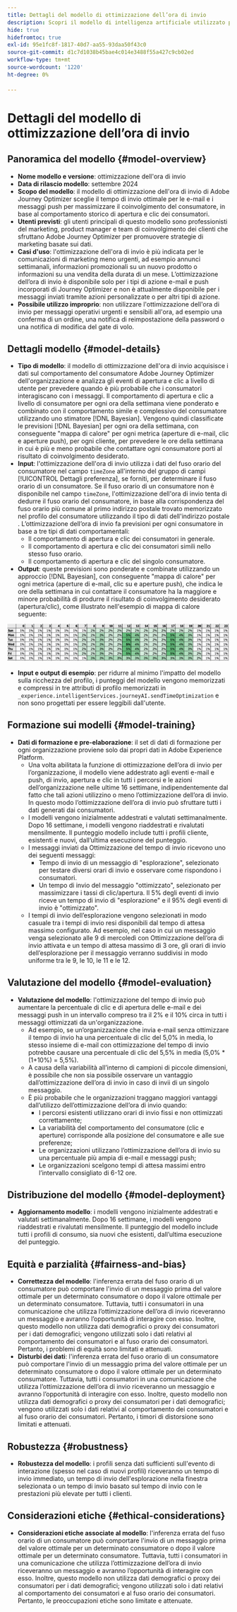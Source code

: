 ```yaml
---
title: Dettagli del modello di ottimizzazione dell’ora di invio
description: Scopri il modello di intelligenza artificiale utilizzato per l’ottimizzazione dell’ora di invio in Adobe Journey Optimizer.
hide: true
hidefromtoc: true
exl-id: 95e1fc8f-1817-40d7-aa55-93daa50f43c0
source-git-commit: d1c7d1038b45bae4c014e3488f55a427c9cb02ed
workflow-type: tm+mt
source-wordcount: '1220'
ht-degree: 0%

---
```


# Dettagli del modello di ottimizzazione dell’ora di invio

## Panoramica del modello {#model-overview}

* **Nome modello e versione**: ottimizzazione dell&#39;ora di invio
* **Data di rilascio modello**: settembre 2024
* **Scopo del modello**: il modello di ottimizzazione dell&#39;ora di invio di Adobe Journey Optimizer sceglie il tempo di invio ottimale per le e-mail e i messaggi push per massimizzare il coinvolgimento del consumatore, in base al comportamento storico di apertura e clic dei consumatori.
* **Utenti previsti**: gli utenti principali di questo modello sono professionisti del marketing, product manager e team di coinvolgimento dei clienti che sfruttano Adobe Journey Optimizer per promuovere strategie di marketing basate sui dati.
* **Casi d&#39;uso**: l&#39;ottimizzazione dell&#39;ora di invio è più indicata per le comunicazioni di marketing meno urgenti, ad esempio annunci settimanali, informazioni promozionali su un nuovo prodotto o informazioni su una vendita della durata di un mese. L’ottimizzazione dell’ora di invio è disponibile solo per i tipi di azione e-mail e push incorporati di Journey Optimizer e non è attualmente disponibile per i messaggi inviati tramite azioni personalizzate o per altri tipi di azione.
* **Possibile utilizzo improprio**: non utilizzare l&#39;ottimizzazione dell&#39;ora di invio per messaggi operativi urgenti e sensibili all&#39;ora, ad esempio una conferma di un ordine, una notifica di reimpostazione della password o una notifica di modifica del gate di volo.

## Dettagli modello {#model-details}

* **Tipo di modello**: il modello di ottimizzazione dell&#39;ora di invio acquisisce i dati sul comportamento del consumatore Adobe Journey Optimizer dell&#39;organizzazione e analizza gli eventi di apertura e clic a livello di utente per prevedere quando è più probabile che i consumatori interagiscano con i messaggi. Il comportamento di apertura e clic a livello di consumatore per ogni ora della settimana viene ponderato e combinato con il comportamento simile e complessivo del consumatore utilizzando uno stimatore [!DNL Bayesian]. Vengono quindi classificate le previsioni [!DNL Bayesian] per ogni ora della settimana, con conseguente &quot;mappa di calore&quot; per ogni metrica (aperture di e-mail, clic e aperture push), per ogni cliente, per prevedere le ore della settimana in cui è più e meno probabile che contattare ogni consumatore porti al risultato di coinvolgimento desiderato.
* **Input**: l&#39;ottimizzazione dell&#39;ora di invio utilizza i dati del fuso orario del consumatore nel campo `timeZone` all&#39;interno del gruppo di campi [!UICONTROL Dettagli preferenza], se forniti, per determinare il fuso orario di un consumatore. Se il fuso orario di un consumatore non è disponibile nel campo `timeZone`, l&#39;ottimizzazione dell&#39;ora di invio tenta di dedurre il fuso orario del consumatore, in base alla corrispondenza del fuso orario più comune al primo indirizzo postale trovato memorizzato nel profilo del consumatore utilizzando il tipo di dati dell&#39;indirizzo postale [](../../xdm/data-types/postal-address.md). L’ottimizzazione dell’ora di invio fa previsioni per ogni consumatore in base a tre tipi di dati comportamentali:
   * Il comportamento di apertura e clic dei consumatori in generale.
   * Il comportamento di apertura e clic dei consumatori simili nello stesso fuso orario.
   * Il comportamento di apertura e clic del singolo consumatore.
* **Output**: queste previsioni sono ponderate e combinate utilizzando un approccio [!DNL Bayesian], con conseguente &quot;mappa di calore&quot; per ogni metrica (aperture di e-mail, clic su e aperture push), che indica le ore della settimana in cui contattare il consumatore ha la maggiore e minore probabilità di produrre il risultato di coinvolgimento desiderato (apertura/clic), come illustrato nell&#39;esempio di mappa di calore seguente:

![Mappa di calore per l&#39;ottimizzazione dell&#39;ora di invio.](../images/models/send-time-optimization.png)

* **Input e output di esempio**: per ridurre al minimo l&#39;impatto del modello sulla ricchezza del profilo, i punteggi del modello vengono memorizzati e compressi in tre attributi di profilo memorizzati in `_experience.intelligentServices.journeyAI.sendTimeOptimization` e non sono progettati per essere leggibili dall&#39;utente.

## Formazione sui modelli {#model-training}

* **Dati di formazione e pre-elaborazione**: il set di dati di formazione per ogni organizzazione proviene solo dai propri dati in Adobe Experience Platform.
   * Una volta abilitata la funzione di ottimizzazione dell’ora di invio per l’organizzazione, il modello viene addestrato agli eventi e-mail e push, di invio, apertura e clic in tutti i percorsi e le azioni dell’organizzazione nelle ultime 16 settimane, indipendentemente dal fatto che tali azioni utilizzino o meno l’ottimizzazione dell’ora di invio. In questo modo l’ottimizzazione dell’ora di invio può sfruttare tutti i dati generati dai consumatori.
   * I modelli vengono inizialmente addestrati e valutati settimanalmente. Dopo 16 settimane, i modelli vengono riaddestrati e rivalutati mensilmente. Il punteggio modello include tutti i profili cliente, esistenti e nuovi, dall’ultima esecuzione del punteggio.
   * I messaggi inviati da Ottimizzazione del tempo di invio ricevono uno dei seguenti messaggi:
      * Tempo di invio di un messaggio di &quot;esplorazione&quot;, selezionato per testare diversi orari di invio e osservare come rispondono i consumatori.
      * Un tempo di invio del messaggio &quot;ottimizzato&quot;, selezionato per massimizzare i tassi di clic/apertura. Il 5% degli eventi di invio riceve un tempo di invio di &quot;esplorazione&quot; e il 95% degli eventi di invio è &quot;ottimizzato&quot;.
   * I tempi di invio dell’esplorazione vengono selezionati in modo casuale tra i tempi di invio resi disponibili dal tempo di attesa massimo configurato. Ad esempio, nel caso in cui un messaggio venga selezionato alle 9 di mercoledì con Ottimizzazione dell’ora di invio attivata e un tempo di attesa massimo di 3 ore, gli orari di invio dell’esplorazione per il messaggio verranno suddivisi in modo uniforme tra le 9, le 10, le 11 e le 12.

## Valutazione del modello {#model-evaluation}

* **Valutazione del modello**: l&#39;ottimizzazione del tempo di invio può aumentare la percentuale di clic e di apertura delle e-mail e dei messaggi push in un intervallo compreso tra il 2% e il 10% circa in tutti i messaggi ottimizzati da un&#39;organizzazione.
   * Ad esempio, se un’organizzazione che invia e-mail senza ottimizzare il tempo di invio ha una percentuale di clic del 5,0% in media, lo stesso insieme di e-mail con ottimizzazione del tempo di invio potrebbe causare una percentuale di clic del 5,5% in media (5,0% * (1+10%) = 5,5%).
   * A causa della variabilità all’interno di campioni di piccole dimensioni, è possibile che non sia possibile osservare un vantaggio dall’ottimizzazione dell’ora di invio in caso di invii di un singolo messaggio.
   * È più probabile che le organizzazioni traggano maggiori vantaggi dall’utilizzo dell’ottimizzazione dell’ora di invio quando:
      * I percorsi esistenti utilizzano orari di invio fissi e non ottimizzati correttamente;
      * La variabilità del comportamento del consumatore (clic e aperture) corrisponde alla posizione del consumatore e alle sue preferenze;
      * Le organizzazioni utilizzano l’ottimizzazione dell’ora di invio su una percentuale più ampia di e-mail e messaggi push;
      * Le organizzazioni scelgono tempi di attesa massimi entro l’intervallo consigliato di 6-12 ore.

## Distribuzione del modello {#model-deployment}

* **Aggiornamento modello**: i modelli vengono inizialmente addestrati e valutati settimanalmente. Dopo 16 settimane, i modelli vengono riaddestrati e rivalutati mensilmente. Il punteggio del modello include tutti i profili di consumo, sia nuovi che esistenti, dall’ultima esecuzione del punteggio.

## Equità e parzialità {#fairness-and-bias}

* **Correttezza del modello**: l&#39;inferenza errata del fuso orario di un consumatore può comportare l&#39;invio di un messaggio prima del valore ottimale per un determinato consumatore o dopo il valore ottimale per un determinato consumatore. Tuttavia, tutti i consumatori in una comunicazione che utilizza l’ottimizzazione dell’ora di invio riceveranno un messaggio e avranno l’opportunità di interagire con esso. Inoltre, questo modello non utilizza dati demografici o proxy dei consumatori per i dati demografici; vengono utilizzati solo i dati relativi al comportamento dei consumatori e al fuso orario dei consumatori. Pertanto, i problemi di equità sono limitati e attenuati.
* **Disturbi dei dati**: l&#39;inferenza errata del fuso orario di un consumatore può comportare l&#39;invio di un messaggio prima del valore ottimale per un determinato consumatore o dopo il valore ottimale per un determinato consumatore. Tuttavia, tutti i consumatori in una comunicazione che utilizza l’ottimizzazione dell’ora di invio riceveranno un messaggio e avranno l’opportunità di interagire con esso. Inoltre, questo modello non utilizza dati demografici o proxy dei consumatori per i dati demografici; vengono utilizzati solo i dati relativi al comportamento dei consumatori e al fuso orario dei consumatori. Pertanto, i timori di distorsione sono limitati e attenuati.

## Robustezza {#robustness}

* **Robustezza del modello**: i profili senza dati sufficienti sull&#39;evento di interazione (spesso nel caso di nuovi profili) riceveranno un tempo di invio immediato, un tempo di invio dell&#39;esplorazione nella finestra selezionata o un tempo di invio basato sul tempo di invio con le prestazioni più elevate per tutti i clienti.

## Considerazioni etiche {#ethical-considerations}

* **Considerazioni etiche associate al modello**: l&#39;inferenza errata del fuso orario di un consumatore può comportare l&#39;invio di un messaggio prima del valore ottimale per un determinato consumatore o dopo il valore ottimale per un determinato consumatore. Tuttavia, tutti i consumatori in una comunicazione che utilizza l’ottimizzazione dell’ora di invio riceveranno un messaggio e avranno l’opportunità di interagire con esso. Inoltre, questo modello non utilizza dati demografici o proxy dei consumatori per i dati demografici; vengono utilizzati solo i dati relativi al comportamento dei consumatori e al fuso orario dei consumatori. Pertanto, le preoccupazioni etiche sono limitate e attenuate.